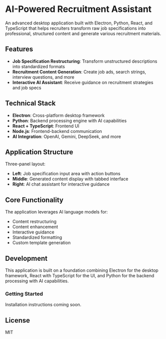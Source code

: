 # AI-Powered Recruitment Assistant

An advanced desktop application built with Electron, Python, React, and TypeScript that helps recruiters transform raw job specifications into professional, structured content and generate various recruitment materials.

## Features

- **Job Specification Restructuring**: Transform unstructured descriptions into standardized formats
- **Recruitment Content Generation**: Create job ads, search strings, interview questions, and more
- **Interactive AI Assistant**: Receive guidance on recruitment strategies and job specs

## Technical Stack

- **Electron**: Cross-platform desktop framework
- **Python**: Backend processing engine with AI capabilities
- **React + TypeScript**: Frontend UI
- **Node.js**: Frontend-backend communication
- **AI Integration**: OpenAI, Gemini, DeepSeek, and more

## Application Structure

Three-panel layout:
- **Left**: Job specification input area with action buttons
- **Middle**: Generated content display with tabbed interface
- **Right**: AI chat assistant for interactive guidance

## Core Functionality

The application leverages AI language models for:
- Content restructuring
- Content enhancement
- Interactive guidance
- Standardized formatting
- Custom template generation

## Development

This application is built on a foundation combining Electron for the desktop framework, React with TypeScript for the UI, and Python for the backend processing with AI capabilities.

### Getting Started

Installation instructions coming soon.

## License

MIT